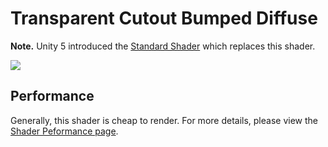 Transparent Cutout Bumped Diffuse
=================================

**Note.** Unity 5 introduced the [Standard Shader](shader-StandardShader) which replaces this shader.

![](../uploads/Shaders/Shader-TransCutoutBump.png) 

<!-- include shader-TransCutFamilyImport -->

<!-- include shader-BumpSubsetImport -->

<!-- include shader-DiffuseSubsetImport -->

Performance
-----------


Generally, this shader is cheap to render. For more details, please view the [Shader Peformance page](shader-Performance).
